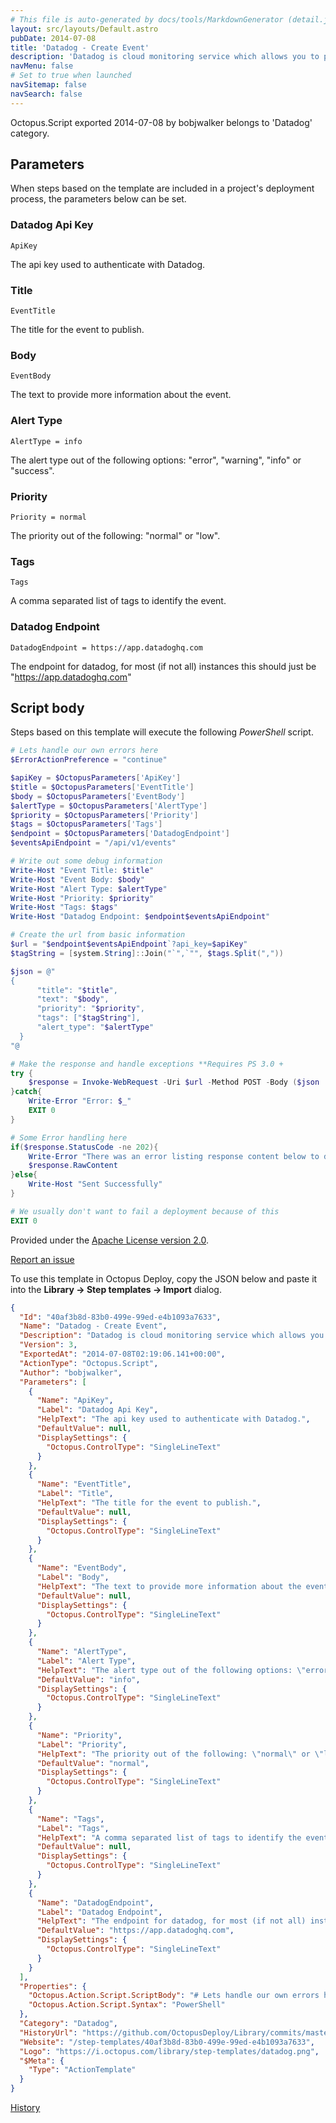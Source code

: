 ```yaml
---
# This file is auto-generated by docs/tools/MarkdownGenerator (detail.js)
layout: src/layouts/Default.astro
pubDate: 2014-07-08
title: 'Datadog - Create Event'
description: 'Datadog is cloud monitoring service which allows you to push arbitrary events into via an api.  This task allows you to create an event to correlate with other data.'
navMenu: false
# Set to true when launched
navSitemap: false
navSearch: false
---
```


Octopus.Script exported 2014-07-08 by bobjwalker belongs to 'Datadog' category.

## Parameters

When steps based on the template are included in a project's deployment process, the parameters below can be set.


<div class="param">

### Datadog Api Key

`ApiKey`

The api key used to authenticate with Datadog.

</div>
        
<div class="param">

### Title

`EventTitle`

The title for the event to publish.

</div>
        
<div class="param">

### Body

`EventBody`

The text to provide more information about the event.

</div>
        
<div class="param">

### Alert Type

`AlertType = info`

The alert type out of the following options: "error", "warning", "info" or "success".

</div>
        
<div class="param">

### Priority

`Priority = normal`

The priority out of the following: "normal" or "low".

</div>
        
<div class="param">

### Tags

`Tags`

A comma separated list of tags to identify the event.

</div>
        
<div class="param">

### Datadog Endpoint

`DatadogEndpoint = https://app.datadoghq.com`

The endpoint for datadog, for most (if not all) instances this should just be "https://app.datadoghq.com"

</div>
        

## Script body

Steps based on this template will execute the following *PowerShell* script.

```powershell
# Lets handle our own errors here
$ErrorActionPreference = "continue"

$apiKey = $OctopusParameters['ApiKey']
$title = $OctopusParameters['EventTitle']
$body = $OctopusParameters['EventBody']
$alertType = $OctopusParameters['AlertType']
$priority = $OctopusParameters['Priority']
$tags = $OctopusParameters['Tags']
$endpoint = $OctopusParameters['DatadogEndpoint']
$eventsApiEndpoint = "/api/v1/events"

# Write out some debug information
Write-Host "Event Title: $title"
Write-Host "Event Body: $body"
Write-Host "Alert Type: $alertType"
Write-Host "Priority: $priority"
Write-Host "Tags: $tags"
Write-Host "Datadog Endpoint: $endpoint$eventsApiEndpoint"

# Create the url from basic information
$url = "$endpoint$eventsApiEndpoint`?api_key=$apiKey"
$tagString = [system.String]::Join("`",`"", $tags.Split(","))

$json = @"
{
      "title": "$title",
      "text": "$body",
      "priority": "$priority",
      "tags": ["$tagString"],
      "alert_type": "$alertType"
  }
"@

# Make the response and handle exceptions **Requires PS 3.0 + 
try {
    $response = Invoke-WebRequest -Uri $url -Method POST -Body ($json | ConvertFrom-Json | ConvertTo-Json) -ContentType "Application/json" -UseBasicParsing
}catch{
    Write-Error "Error: $_"
    EXIT 0
}

# Some Error handling here
if($response.StatusCode -ne 202){
    Write-Error "There was an error listing response content below to debug"
    $response.RawContent
}else{
    Write-Host "Sent Successfully"
}

# We usually don't want to fail a deployment because of this
EXIT 0
```

Provided under the [Apache License version 2.0](https://github.com/OctopusDeploy/Library/blob/master/LICENSE.txt).

[Report an issue](https://github.com/OctopusDeploy/Library/issues/new?assignees=&labels=&projects=&template=bug-report.yml&title=Issue%20with%20Datadog%20-%20Create%20Event&step-template=Datadog%20-%20Create%20Event)

<div class="get-json">

To use this template in Octopus Deploy, copy the JSON below and paste it into the **Library → Step templates → Import** dialog.

```json
{
  "Id": "40af3b8d-83b0-499e-99ed-e4b1093a7633",
  "Name": "Datadog - Create Event",
  "Description": "Datadog is cloud monitoring service which allows you to push arbitrary events into via an api.  This task allows you to create an event to correlate with other data.",
  "Version": 3,
  "ExportedAt": "2014-07-08T02:19:06.141+00:00",
  "ActionType": "Octopus.Script",
  "Author": "bobjwalker",
  "Parameters": [
    {
      "Name": "ApiKey",
      "Label": "Datadog Api Key",
      "HelpText": "The api key used to authenticate with Datadog.",
      "DefaultValue": null,
      "DisplaySettings": {
        "Octopus.ControlType": "SingleLineText"
      }
    },
    {
      "Name": "EventTitle",
      "Label": "Title",
      "HelpText": "The title for the event to publish.",
      "DefaultValue": null,
      "DisplaySettings": {
        "Octopus.ControlType": "SingleLineText"
      }
    },
    {
      "Name": "EventBody",
      "Label": "Body",
      "HelpText": "The text to provide more information about the event.",
      "DefaultValue": null,
      "DisplaySettings": {
        "Octopus.ControlType": "SingleLineText"
      }
    },
    {
      "Name": "AlertType",
      "Label": "Alert Type",
      "HelpText": "The alert type out of the following options: \"error\", \"warning\", \"info\" or \"success\".",
      "DefaultValue": "info",
      "DisplaySettings": {
        "Octopus.ControlType": "SingleLineText"
      }
    },
    {
      "Name": "Priority",
      "Label": "Priority",
      "HelpText": "The priority out of the following: \"normal\" or \"low\".",
      "DefaultValue": "normal",
      "DisplaySettings": {
        "Octopus.ControlType": "SingleLineText"
      }
    },
    {
      "Name": "Tags",
      "Label": "Tags",
      "HelpText": "A comma separated list of tags to identify the event.",
      "DefaultValue": null,
      "DisplaySettings": {
        "Octopus.ControlType": "SingleLineText"
      }
    },
    {
      "Name": "DatadogEndpoint",
      "Label": "Datadog Endpoint",
      "HelpText": "The endpoint for datadog, for most (if not all) instances this should just be \"https://app.datadoghq.com\"",
      "DefaultValue": "https://app.datadoghq.com",
      "DisplaySettings": {
        "Octopus.ControlType": "SingleLineText"
      }
    }
  ],
  "Properties": {
    "Octopus.Action.Script.ScriptBody": "# Lets handle our own errors here\n$ErrorActionPreference = \"continue\"\n\n$apiKey = $OctopusParameters['ApiKey']\n$title = $OctopusParameters['EventTitle']\n$body = $OctopusParameters['EventBody']\n$alertType = $OctopusParameters['AlertType']\n$priority = $OctopusParameters['Priority']\n$tags = $OctopusParameters['Tags']\n$endpoint = $OctopusParameters['DatadogEndpoint']\n$eventsApiEndpoint = \"/api/v1/events\"\n\n# Write out some debug information\nWrite-Host \"Event Title: $title\"\nWrite-Host \"Event Body: $body\"\nWrite-Host \"Alert Type: $alertType\"\nWrite-Host \"Priority: $priority\"\nWrite-Host \"Tags: $tags\"\nWrite-Host \"Datadog Endpoint: $endpoint$eventsApiEndpoint\"\n\n# Create the url from basic information\n$url = \"$endpoint$eventsApiEndpoint`?api_key=$apiKey\"\n$tagString = [system.String]::Join(\"`\",`\"\", $tags.Split(\",\"))\n\n$json = @\"\n{\n      \"title\": \"$title\",\n      \"text\": \"$body\",\n      \"priority\": \"$priority\",\n      \"tags\": [\"$tagString\"],\n      \"alert_type\": \"$alertType\"\n  }\n\"@\n\n# Make the response and handle exceptions **Requires PS 3.0 + \ntry {\n    $response = Invoke-WebRequest -Uri $url -Method POST -Body ($json | ConvertFrom-Json | ConvertTo-Json) -ContentType \"Application/json\" -UseBasicParsing\n}catch{\n    Write-Error \"Error: $_\"\n    EXIT 0\n}\n\n# Some Error handling here\nif($response.StatusCode -ne 202){\n    Write-Error \"There was an error listing response content below to debug\"\n    $response.RawContent\n}else{\n    Write-Host \"Sent Successfully\"\n}\n\n# We usually don't want to fail a deployment because of this\nEXIT 0",
    "Octopus.Action.Script.Syntax": "PowerShell"
  },
  "Category": "Datadog",
  "HistoryUrl": "https://github.com/OctopusDeploy/Library/commits/master/step-templates//opt/buildagent/work/75443764cd38076d/step-templates/datadog-create-event.json",
  "Website": "/step-templates/40af3b8d-83b0-499e-99ed-e4b1093a7633",
  "Logo": "https://i.octopus.com/library/step-templates/datadog.png",
  "$Meta": {
    "Type": "ActionTemplate"
  }
}
```

[History](https://github.com/OctopusDeploy/Library/commits/master/step-templates/https://github.com/OctopusDeploy/Library/commits/master/step-templates//opt/buildagent/work/75443764cd38076d/step-templates/datadog-create-event.json)

</div>
